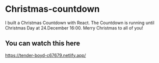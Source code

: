 # Christmas-countdown
I built a Christmas Countdown with React. The Countdown is running until Christmas Day at 24.December 16:00. Merry Christmas to all of you! 

## You can watch this here 
https://tender-boyd-c67679.netlify.app/


